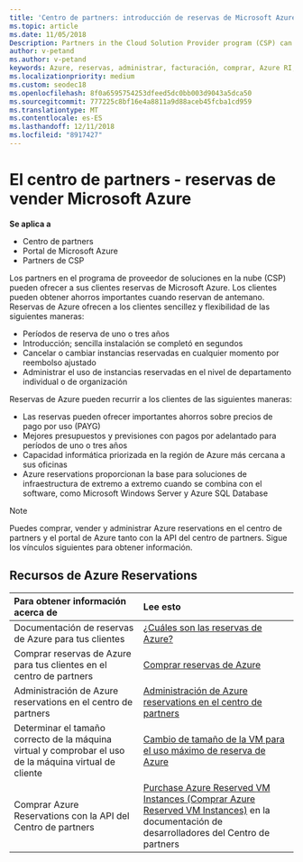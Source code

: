 ```yaml
---
title: 'Centro de partners: introducción de reservas de Microsoft Azure | El centro de partners'
ms.topic: article
ms.date: 11/05/2018
Description: Partners in the Cloud Solution Provider program (CSP) can offer their customers Microsoft Azure reservations.
author: v-petand
ms.author: v-petand
keywords: Azure, reservas, administrar, facturación, comprar, Azure RI, instancias reservadas de Azure
ms.localizationpriority: medium
ms.custom: seodec18
ms.openlocfilehash: 8f0a6595754253dfeed5dc0bb003d9043a5dca50
ms.sourcegitcommit: 777225c8bf16e4a8811a9d88aceb45fcba1cd959
ms.translationtype: MT
ms.contentlocale: es-ES
ms.lasthandoff: 12/11/2018
ms.locfileid: "8917427"
---
```

# <a name="partner-center---sell-microsoft-azure-reservations"></a>El centro de partners - reservas de vender Microsoft Azure

<!--Maggie, 12/7/18 - Added "Partner Center" to metadata title and H1 title as per Catherine Watson in bug #19868631-->

**Se aplica a**

- Centro de partners
- Portal de Microsoft Azure
- Partners de CSP

Los partners en el programa de proveedor de soluciones en la nube (CSP) pueden ofrecer a sus clientes reservas de Microsoft Azure. Los clientes pueden obtener ahorros importantes cuando reservan de antemano. Reservas de Azure ofrecen a los clientes sencillez y flexibilidad de las siguientes maneras:

- Períodos de reserva de uno o tres años
- Introducción; sencilla instalación se completó en segundos
- Cancelar o cambiar instancias reservadas en cualquier momento por reembolso ajustado
- Administrar el uso de instancias reservadas en el nivel de departamento individual o de organización 

Reservas de Azure pueden recurrir a los clientes de las siguientes maneras:

- Las reservas pueden ofrecer importantes ahorros sobre precios de pago por uso (PAYG)
- Mejores presupuestos y previsiones con pagos por adelantado para períodos de uno o tres años
- Capacidad informática priorizada en la región de Azure más cercana a sus oficinas
- Azure reservations proporcionan la base para soluciones de infraestructura de extremo a extremo cuando se combina con el software, como Microsoft Windows Server y Azure SQL Database

>[!NOTE]
> Puedes comprar, vender y administrar Azure reservations en el centro de partners y el portal de Azure tanto con la API del centro de partners. Sigue los vínculos siguientes para obtener información.

## <a name="azure-reservations-resources"></a>Recursos de Azure Reservations

|**Para obtener información acerca de**   |**Lee esto**    |
|:-----------------------------|:-----------------|
| Documentación de reservas de Azure para tus clientes | [¿Cuáles son las reservas de Azure?](https://docs.microsoft.com/azure/billing/billing-save-compute-costs-reservations)
|Comprar reservas de Azure para tus clientes en el centro de partners   |[Comprar reservas de Azure](azure-reservations-buying.md)
|Administración de Azure reservations en el centro de partners | [Administración de Azure reservations en el centro de partners](azure-reservations-manage.md)
|Determinar el tamaño correcto de la máquina virtual y comprobar el uso de la máquina virtual de cliente   |[Cambio de tamaño de la VM para el uso máximo de reserva de Azure](azure-usage.md)   |
|Comprar Azure Reservations con la API del Centro de partners | [Purchase Azure Reserved VM Instances (Comprar Azure Reserved VM Instances)](https://docs.microsoft.com/partner-center/develop/purchase-azure-reservations) en la documentación de desarrolladores del Centro de partners